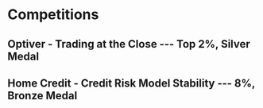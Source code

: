 # Competitions
##  Optiver - Trading at the Close --- Top 2%, Silver Medal 
##  Home Credit - Credit Risk Model Stability --- 8%, Bronze Medal
